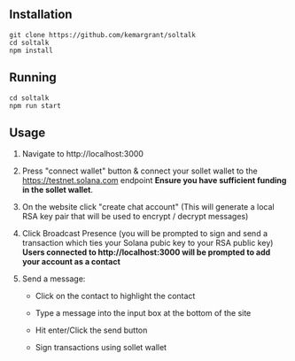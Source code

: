 ## Installation
```
git clone https://github.com/kemargrant/soltalk
cd soltalk
npm install
```

## Running
```
cd soltalk
npm run start
```

## Usage
1. Navigate to http://localhost:3000

2. Press "connect wallet" button & connect your sollet wallet to the https://testnet.solana.com endpoint
**Ensure you have sufficient funding in the sollet wallet**.
  
3. On the website click "create chat account" (This will generate a local RSA key pair that will be used to encrypt / decrypt messages)

4. Click Broadcast Presence (you will be prompted to sign and send a transaction which ties your Solana pubic key to your RSA public key) 
**Users connected to http://localhost:3000 will be prompted to add your account as a contact**


5. Send a message:

	- Click on the contact to highlight the contact

	- Type a message into the input box at the bottom of the site

	- Hit enter/Click the send button
	
	- Sign transactions using sollet wallet



